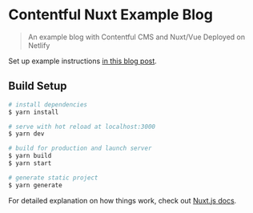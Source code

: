 # Contentful Nuxt Example Blog

> An example blog with Contentful CMS and Nuxt/Vue Deployed on Netlify

Set up example instructions [in this blog post](https://www.netlify.com/blog/2020/04/20/create-a-blog-with-contentful-and-nuxt/).

## Build Setup

```bash
# install dependencies
$ yarn install

# serve with hot reload at localhost:3000
$ yarn dev

# build for production and launch server
$ yarn build
$ yarn start

# generate static project
$ yarn generate
```

For detailed explanation on how things work, check out [Nuxt.js docs](https://nuxtjs.org).
